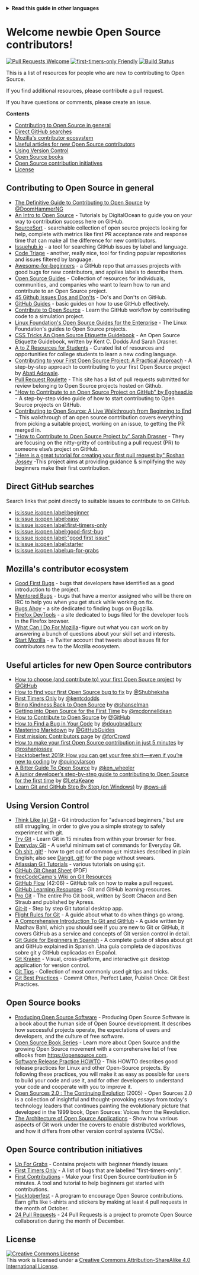 <!-- Do not translate this -->
<details>
<summary>
<strong> Read this guide in other languages </strong>
</summary>
    <ul>
        <li><a href="./README.md"> English </a></li>
        <li><a href="./README-CN.md"> 中文 </a></li>
        <li><a href="./README-RU.md"> русский </a></li>
        <li><a href="./README-RO.md"> Românesc </a></li>
        <li><a href="./README-IT.md"> Italiano </a></li>
        <li><a href="./README-ES.md"> Español </a></li>
        <li><a href="./README-pt-BR.md"> Português (BR) </a></li>
        <li><a href="./README-DE.md"> Deutsch </a></li>
        <li><a href="./README-GR.md"> Ελληνικά </a></li>
        <li><a href="./README-FR.md"> Français </a></li>
        <li><a href="./README-KO.md"> 한국어 </a></li>
    </ul>
</details>
<!-- Do not translate this -->

# Welcome newbie Open Source contributors!

[![Pull Requests Welcome](https://img.shields.io/badge/PRs-welcome-brightgreen.svg?style=flat)](http://makeapullrequest.com)
[![first-timers-only Friendly](https://img.shields.io/badge/first--timers--only-friendly-blue.svg)](http://www.firsttimersonly.com/)
[![Build Status](https://travis-ci.org/freeCodeCamp/how-to-contribute-to-open-source.svg?branch=master)](https://travis-ci.org/freeCodeCamp/how-to-contribute-to-open-source)

This is a list of resources for people who are new to contributing to Open Source.

If you find additional resources, please contribute a pull request.

If you have questions or comments, please create an issue.

**Contents**

- [Contributing to Open Source in general](#contributing-to-open-source-in-general)
- [Direct GitHub searches](#direct-github-searches)
- [Mozilla's contributor ecosystem](#mozillas-contributor-ecosystem)
- [Useful articles for new Open Source contributors](#useful-articles-for-new-open-source-contributors)
- [Using Version Control](#using-version-control)
- [Open Source books](#open-source-books)
- [Open Source contribution initiatives](#open-source-contribution-initiatives)
- [License](#license)

## Contributing to Open Source in general
- [The Definitive Guide to Contributing to Open Source](https://medium.freecodecamp.org/the-definitive-guide-to-contributing-to-open-source-900d5f9f2282) by [@DoomHammerNG](https://twitter.com/DoomHammerNG)
- [An Intro to Open Source](https://www.digitalocean.com/community/tutorial_series/an-introduction-to-open-source) - Tutorials by DigitalOcean to guide you on your way to contribution success here on GitHub.
- [SourceSort](https://www.sourcesort.com) - searchable collection of open source projects looking for help, complete with metrics like first PR acceptance rate and response time that can make all the difference for new contributors.
- [Issuehub.io](http://issuehub.io/) - a tool for searching GitHub issues by label and language.
- [Code Triage](https://www.codetriage.com/) - another, really nice, tool for finding popular repositories and issues filtered by language.
- [Awesome-for-beginners](https://github.com/MunGell/awesome-for-beginners) - a GitHub repo that amasses projects with good bugs for new contributors, and applies labels to describe them.
- [Open Source Guides](https://opensource.guide/) - Collection of resources for individuals, communities, and companies who want to learn how to run and contribute to an Open Source project.
- [45 Github Issues Dos and Don’ts](https://hackernoon.com/45-github-issues-dos-and-donts-dfec9ab4b612) - Do's and Don'ts on GitHub.
- [GitHub Guides](https://guides.github.com/) - basic guides on how to use GitHub effectively.
- [Contribute to Open Source](https://github.com/danthareja/contribute-to-open-source) - Learn the GitHub workflow by contributing code to a simulation project.
- [Linux Foundation's Open Source Guides for the Enterprise](https://www.linuxfoundation.org/resources/open-source-guides/) - The Linux Foundation's guides to Open Source projects.
- [CSS Tricks An Open Source Etiquette Guidebook](https://css-tricks.com/open-source-etiquette-guidebook/) - An Open Source Etiquette Guidebook, written by Kent C. Dodds And Sarah Drasner.
- [A to Z Resources for Students](https://github.com/dipakkr/A-to-Z-Resources-for-Students) - Curated list of resources and opportunities for college students to learn a new coding language.
- [Contributing to your First Open Source Project: A Practical Approach](https://blog.devcenter.co/contributing-to-your-first-open-source-project-a-practical-approach-1928c4cbdae) - A step-by-step approach to contributing to your first Open Source project by [Abati Adewale](https://www.acekyd.com).
- [Pull Request Roulette](http://www.pullrequestroulette.com/) - This site has a list of pull requests submitted for review belonging to Open Source projects hosted on Github.
- ["How to Contribute to an Open Source Project on GitHub" by Egghead.io](https://egghead.io/courses/how-to-contribute-to-an-open-source-project-on-github) - A step-by-step video guide of how to start contributing to Open Source projects on GitHub.
- [Contributing to Open Source: A Live Walkthrough from Beginning to End](https://medium.com/@kevinjin/contributing-to-open-source-walkthrough-part-0-b3dc43e6b720) - This walkthrough of an open source contribution covers everything from picking a suitable project, working on an issue, to getting the PR merged in.
- ["How to Contribute to Open Source Project by" Sarah Drasner](https://css-tricks.com/how-to-contribute-to-an-open-source-project/) - They are focusing on the nitty-gritty of contributing a pull request (PR) to someone else’s project on GitHub. 
- ["Here is a great tutorial for creating your first pull request by" Roshan Jossey](https://github.com/Roshanjossey/first-contributions) -This project aims at providing guidance & simplifying the way beginners make their first contribution.


## Direct GitHub searches
Search links that point directly to suitable issues to contribute to on GitHub.
- [is:issue is:open label:beginner](https://github.com/search?utf8=%E2%9C%93&q=is%3Aissue+is%3Aopen+label%3Abeginner)
- [is:issue is:open label:easy](https://github.com/search?utf8=%E2%9C%93&q=is%3Aissue+is%3Aopen+label%3Aeasy)
- [is:issue is:open label:first-timers-only](https://github.com/search?utf8=%E2%9C%93&q=is%3Aissue+is%3Aopen+label%3Afirst-timers-only)
- [is:issue is:open label:good-first-bug](https://github.com/search?utf8=%E2%9C%93&q=is%3Aissue+is%3Aopen+label%3Agood-first-bug)
- [is:issue is:open label:"good first issue"](https://github.com/search?utf8=%E2%9C%93&q=is%3Aissue+is%3Aopen+label%3A"good+first+issue")
- [is:issue is:open label:starter](https://github.com/search?utf8=%E2%9C%93&q=is%3Aissue+is%3Aopen+label%3Astarter)
- [is:issue is:open label:up-for-grabs](https://github.com/search?utf8=%E2%9C%93&q=is%3Aissue+is%3Aopen+label%3Aup-for-grabs)

## Mozilla's contributor ecosystem
- [Good First Bugs](https://bugzil.la/sw:%22[good%20first%20bug]%22&limit=0) - bugs that developers have identified as a good introduction to the project.
- [Mentored Bugs](https://bugzilla.mozilla.org/buglist.cgi?quicksearch=mentor%3A%40) - bugs that have a mentor assigned who will be there on IRC to help you when you get stuck while working on fix.
- [Bugs Ahoy](http://www.joshmatthews.net/bugsahoy/) - a site dedicated to finding bugs on Bugzilla.
- [Firefox DevTools](http://firefox-dev.tools/) - a site dedicated to bugs filed for the developer tools in the Firefox browser.
- [What Can I Do For Mozilla](http://whatcanidoformozilla.org/) - figure out what you can work on by answering a bunch of questions about your skill set and interests.
- [Start Mozilla](https://twitter.com/StartMozilla) - a Twitter account that tweets about issues fit for contributors new to the Mozilla ecosystem.

## Useful articles for new Open Source contributors
- [How to choose (and contribute to) your first Open Source project](https://github.com/collections/choosing-projects) by [@GitHub](https://github.com/github)
- [How to find your first Open Source bug to fix](https://medium.freecodecamp.org/finding-your-first-open-source-project-or-bug-to-work-on-1712f651e5ba#.slc8i2h1l) by [@Shubheksha](https://github.com/Shubheksha)
- [First Timers Only](https://kentcdodds.com/blog/first-timers-only) by [@kentcdodds](https://github.com/kentcdodds)
- [Bring Kindness Back to Open Source](http://www.hanselman.com/blog/BringKindnessBackToOpenSource.aspx) by [@shanselman](https://github.com/shanselman)
- [Getting into Open Source for the First Time](https://www.nearform.com/blog/getting-into-open-source-for-the-first-time/) by [@mcdonnelldean](https://github.com/mcdonnelldean)
- [How to Contribute to Open Source](https://opensource.guide/how-to-contribute/) by [@GitHub](https://github.com/github)
- [How to Find a Bug in Your Code](https://8thlight.com/blog/doug-bradbury/2016/06/29/how-to-find-bug-in-your-code.html) by [@dougbradbury](https://twitter.com/dougbradbury)
- [Mastering Markdown](https://guides.github.com/features/mastering-markdown/) by [@GitHubGuides](https://guides.github.com/)
- [First mission: Contributors page](https://medium.com/@forCrowd/first-mission-contributors-page-df24e6e70705#.2v2g0no29) by [@forCrowd](https://github.com/forCrowd)
- [How to make your first Open Source contribution in just 5 minutes](https://medium.freecodecamp.org/how-to-make-your-first-open-source-contribution-in-just-5-minutes-aaad1fc59c9a) by [@roshanjossey](https://medium.freecodecamp.org/@roshanjossey)
- [Hacktoberfest 2019: How you can get your free shirt — even if you’re new to coding](https://medium.freecodecamp.org/hacktoberfest-2018-how-you-can-get-your-free-shirt-even-if-youre-new-to-coding-96080dd0b01b) by [@quincylarson](https://medium.freecodecamp.org/@quincylarson)
- [A Bitter Guide To Open Source](https://medium.com/codezillas/a-bitter-guide-to-open-source-a8e3b6a3c1c4) by [@ken_wheeler](https://medium.com/@ken_wheeler)
- [A junior developer’s step-by-step guide to contributing to Open Source for the first time](https://hackernoon.com/contributing-to-open-source-the-sharks-are-photoshopped-47e22db1ab86) by [@LetaKeane](http://www.letakeane.com/)
- [Learn Git and GitHub Step By Step (on Windows)](https://medium.com/@ows_ali/be93518e06dc) by [@ows-ali](https://medium.com/@ows_ali)

## Using Version Control
- [Think Like (a) Git](http://think-like-a-git.net/) - Git introduction for "advanced beginners," but are still struggling, in order to give you a simple strategy to safely experiment with git.
- [Try Git](https://try.github.io/) - Learn Git in 15 minutes from within your browser for free.
- [Everyday Git](https://git-scm.com/docs/giteveryday) - A useful minimum set of commands for Everyday Git.
- [Oh shit, git!](https://ohshitgit.com/) - how to get out of common `git` mistakes described in plain English; also see [Dangit, git!](https://dangitgit.com/) for the page without swears.
- [Atlassian Git Tutorials](https://www.atlassian.com/git/tutorials/) - various tutorials on using `git`.
- [GitHub Git Cheat Sheet](https://education.github.com/git-cheat-sheet-education.pdf) (PDF)
- [freeCodeCamp's Wiki on Git Resources](https://www.freecodecamp.org/forum/t/wiki-git-resources/13136)
- [GitHub Flow](https://www.youtube.com/watch?v=juLIxo42A_s) (42:06) - GitHub talk on how to make a pull request.
- [GitHub Learning Resources](https://help.github.com/articles/git-and-github-learning-resources/) - Git and GitHub learning resources.
- [Pro Git](https://git-scm.com/book/en/v2) - The entire Pro Git book, written by Scott Chacon and Ben Straub and published by Apress.
- [Git-it](https://github.com/jlord/git-it-electron) - Step by step Git tutorial desktop app.
- [Flight Rules for Git](https://github.com/k88hudson/git-flight-rules) - A guide about what to do when things go wrong.
- [A Comprehensive Introduction To Git and GitHub](https://codeburst.io/git-good-part-a-e0d826286a2a) - A guide written by Madhav Bahl, which you should see if you are new to Git or GitHub, it covers GitHub as a service and concepts of Git version control in detail.
- [Git Guide for Beginners in Spanish](https://platzi.github.io/git-slides/#/) - A complete guide of slides about git and GitHub explained in Spanish. Una guía completa de diapositivas sobre git y GitHub explicadas en Español.
- [Git Kraken](https://www.gitkraken.com/git-client) - Visual, cross-platform, and interactive `git` desktop application for version control.
- [Git Tips](https://github.com/git-tips/tips) - Collection of most commonly used git tips and tricks.
- [Git Best Practices](https://sethrobertson.github.io/GitBestPractices/) - Commit Often, Perfect Later, Publish Once: Git Best Practices.

## Open Source books
- [Producing Open Source Software](http://producingoss.com/) - Producing Open Source Software is a book about the human side of Open Source development. It describes how successful projects operate, the expectations of users and developers, and the culture of free software.
- [Open Source Book Series](https://opensource.com/resources/ebooks) - Learn more about Open Source and the growing Open Source movement with a comprehensive list of free eBooks from https://opensource.com.
- [Software Release Practice HOWTO](http://en.tldp.org/HOWTO/Software-Release-Practice-HOWTO/) - This HOWTO describes good release practices for Linux and other Open-Source projects. By following these practices, you will make it as easy as possible for users to build your code and use it, and for other developers to understand your code and cooperate with you to improve it.
- [Open Sources 2.0 : The Continuing Evolution](https://archive.org/details/opensources2.000diborich) (2005) - Open Sources 2.0 is a collection of insightful and thought-provoking essays from today's technology leaders that continues painting the evolutionary picture that developed in the 1999 book, Open Sources: Voices from the Revolution.
- [The Architecture of Open Source Applications](http://www.aosabook.org/en/git.html) - Show how various aspects of Git work under the covers to enable distributed workflows, and how it differs from other version control systems (VCSs).

## Open Source contribution initiatives
- [Up For Grabs](http://up-for-grabs.net/#/) - Contains projects with beginner friendly issues
- [First Timers Only](http://www.firsttimersonly.com/) - A list of bugs that are labelled "first-timers-only".
- [First Contributions](https://firstcontributions.github.io/) - Make your first Open Source contribution in 5 minutes. A tool and tutorial to help beginners get started with contributions.
- [Hacktoberfest](https://hacktoberfest.digitalocean.com/) - A program to encourage Open Source contributions. Earn gifts like t-shirts and stickers by making at least 4 pull requests in the month of October.
- [24 Pull Requests](https://24pullrequests.com) - 24 Pull Requests is a project to promote Open Source collaboration during the month of December.

## License
<a rel="license" href="http://creativecommons.org/licenses/by-sa/4.0/"><img alt="Creative Commons License" style="border-width:0" src="https://i.creativecommons.org/l/by-sa/4.0/88x31.png" /></a><br />This work is licensed under a <a rel="license" href="http://creativecommons.org/licenses/by-sa/4.0/">Creative Commons Attribution-ShareAlike 4.0 International License</a>.
